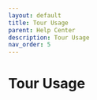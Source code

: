 ```yaml
---
layout: default
title: Tour Usage
parent: Help Center
description: Tour Usage
nav_order: 5
---
```


# Tour Usage
